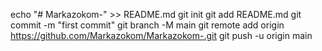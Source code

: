 echo "# Markazokom-" >> README.md
git init
git add README.md
git commit -m "first commit"
git branch -M main
git remote add origin https://github.com/Markazokom/Markazokom-.git
git push -u origin main

